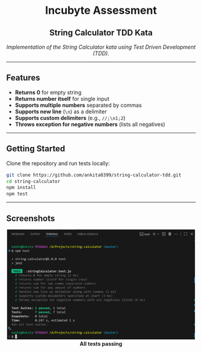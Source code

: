 
<div align="center">
	<h1>Incubyte Assessment</h1>
	<h2>String Calculator TDD Kata</h2>
	<p><em>Implementation of the String Calculator kata using Test Driven Development (TDD).</em></p>
</div>

---

## Features

- **Returns 0** for empty string
- **Returns number itself** for single input
- **Supports multiple numbers** separated by commas
- **Supports new line** (`\n`) as a delimiter
- **Supports custom delimiters** (e.g., `//;\n1;2`)
- **Throws exception for negative numbers** (lists all negatives)

---

## Getting Started

Clone the repository and run tests locally:

```bash
git clone https://github.com/ankita0399/string-calculator-tdd.git
cd string-calculator
npm install
npm test
```

---

## Screenshots

<div align="center">
	<img src="docs/tests-passing.png" alt="All tests passing" width="500"/>
	<br/>
	<b>All tests passing</b>
</div>

